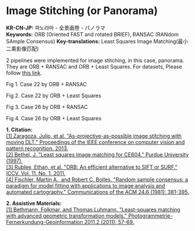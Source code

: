 # Image Stitching (or Panorama)
  
**KR-CN-JP:** 파노라마 - 全景画卷 - パノラマ  
**Keywords:** ORB (Oriented FAST and rotated BRIEF), RANSAC (RANdom SAmple Consensus)
**Key-translations:** Least Squares Image Matching(最小二乘影像匹配)  
  
2 pipelines were implemented for image stitching, in this case, panorama. They are ORB + RANSAC and ORB + Least Squares. 
For datasets, Please follow [this link](https://drive.google.com/drive/folders/1VknpdDWw_AP_k91-w0B2hFGiv_4wnenm?usp=sharing).

Fig 1. Case 22 by ORB + RANSAC  
  
  
Fig 2. Case 22 by ORB + Least Squares  
  
  
Fig 3. Case 26 by ORB + RANSAC  
  
  
Fig 4. Case 26 by ORB + Least Squares  
  
  
**1. Citation:**  
[\[1\] Zaragoza, Julio, et al. "As-projective-as-possible image stitching with moving DLT." Proceedings of the IEEE conference on computer vision and pattern recognition. 2013.](https://cs.adelaide.edu.au/~tjchin/apap/)  
[\[2\] Bethel, J. "Least squares image matching for CE604." Purdue University (1997).](https://engineering.purdue.edu/~bethel/main1.pdf)  
[\[3\] Rublee, Ethan, et al. "ORB: An efficient alternative to SIFT or SURF." ICCV. Vol. 11. No. 1. 2011.](http://citeseerx.ist.psu.edu/viewdoc/download?doi=10.1.1.370.4395&rep=rep1&type=pdf)  
[\[4\] Fischler, Martin A., and Robert C. Bolles. "Random sample consensus: a paradigm for model fitting with applications to image analysis and automated cartography." Communications of the ACM 24.6 (1981): 381-395.](https://dl.acm.org/citation.cfm?id=358692)

**2. Assistive Materials:**  
[\[1\] Bethmann, Folkmar, and Thomas Luhmann. "Least-squares matching with advanced geometric transformation models." Photogrammetrie-Fernerkundung-Geoinformation 2011.2 (2011): 57-69.](https://www.isprs.org/proceedings/xxxvIII/part5/papers/89.pdf)
